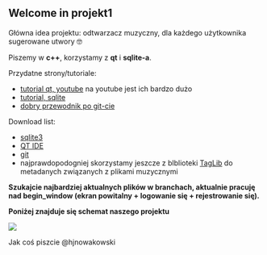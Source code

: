 ## Welcome in projekt1

Główna idea projektu: odtwarzacz muzyczny, dla każdego użytkownika sugerowane utwory 🤓

Piszemy w **c++**, korzystamy z **qt** i **sqlite-a**.

Przydatne strony/tutoriale:
* [tutorial qt, youtube](https://www.youtube.com/playlist?list=PLS1QulWo1RIZiBcTr5urECberTITj7gjA) na youtube jest ich bardzo dużo
* [tutorial, sqlite](https://www.tutorialspoint.com/sqlite/index.htm)
* [dobry przewodnik po git-cie](http://rogerdudler.github.io/git-guide/index.pl.html)


Download list:
* [sqlite3](https://sqlite.org/download.html)
* [QT IDE](https://www.qt.io/download-open-source/?__hssc=152220518.2.1491851308247&__hstc=152220518.d659e36e51836f27c54dafacd652b2b8.1490452226435.1491735289943.1491851308247.9&__hsfp=2254599158&hsCtaTracking=f977210e-de67-475f-a32b-65cec207fd03%7Cd62710cd-e1db-46aa-8d4d-2f1c1ffdacea#section-2)
* [git](https://git-scm.com/download/win)
* najprawdopodogniej skorzystamy jeszcze z blblioteki [TagLib](http://taglib.org) do metadanych związanych z plikami muzycznymi 

**Szukajcie najbardziej aktualnych plików w branchach, aktualnie pracuję nad begin_window (ekran powitalny + logowanie się + rejestrowanie się).**

**Poniżej znajduje się schemat naszego projektu**

![](https://github.com/hjnowakowski/projekt1/blob/player/project_schemes/project_scheme.png)

Jak coś piszcie @hjnowakowski
